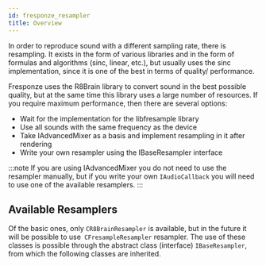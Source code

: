 ```yaml
---
id: fresponze_resampler
title: Overview
---
```


In order to reproduce sound with a different sampling rate, there is resampling. It exists in the form of various libraries and in the form of formulas and algorithms (sinc, linear, etc.), but usually uses the sinc implementation, since it is one of the best in terms of quality/ performance.

Fresponze uses the R8Brain library to convert sound in the best possible quality, but at the same time this library uses a large number of resources. If you require maximum performance, then there are several options:
* Wait for the implementation for the libfresample library
* Use all sounds with the same frequency as the device
* Take IAdvancedMixer as a basis and implement resampling in it after rendering
* Write your own resampler using the IBaseResampler interface

:::note
If you are using IAdvancedMixer you do not need to use the resampler manually, but if you write your own `IAudioCallback` you will need to use one of the available resamplers.
:::

## Available Resamplers

Of the basic ones, only `CR8BrainResampler` is available, but in the future it will be possible to use` CFresampleResampler` resampler. The use of these classes is possible through the abstract class (interface) `IBaseResampler`, from which the following classes are inherited.
